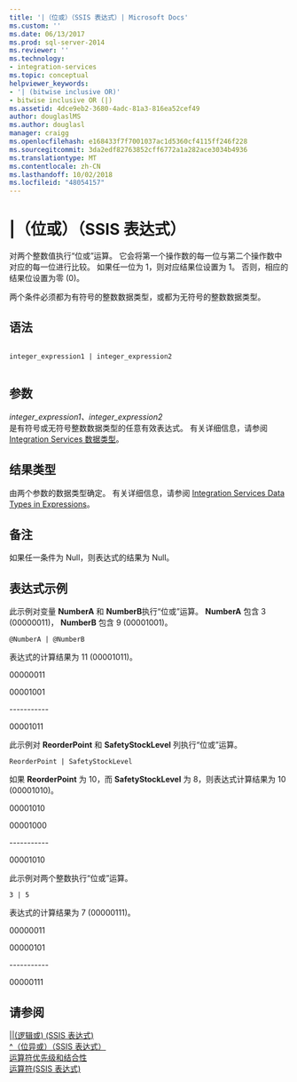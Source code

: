 ```yaml
---
title: '|（位或）（SSIS 表达式）| Microsoft Docs'
ms.custom: ''
ms.date: 06/13/2017
ms.prod: sql-server-2014
ms.reviewer: ''
ms.technology:
- integration-services
ms.topic: conceptual
helpviewer_keywords:
- '| (bitwise inclusive OR)'
- bitwise inclusive OR (|)
ms.assetid: 4dce9eb2-3680-4adc-81a3-816ea52cef49
author: douglaslMS
ms.author: douglasl
manager: craigg
ms.openlocfilehash: e168433f7f7001037ac1d5360cf4115ff246f228
ms.sourcegitcommit: 3da2edf82763852cff6772a1a282ace3034b4936
ms.translationtype: MT
ms.contentlocale: zh-CN
ms.lasthandoff: 10/02/2018
ms.locfileid: "48054157"
---
```

# <a name="-bitwise-inclusive-or-ssis-expression"></a>|（位或）（SSIS 表达式）
  对两个整数值执行“位或”运算。 它会将第一个操作数的每一位与第二个操作数中对应的每一位进行比较。 如果任一位为 1，则对应结果位设置为 1。 否则，相应的结果位设置为零 (0)。  
  
 两个条件必须都为有符号的整数数据类型，或都为无符号的整数数据类型。  
  
## <a name="syntax"></a>语法  
  
```  
  
integer_expression1 | integer_expression2  
  
```  
  
## <a name="arguments"></a>参数  
 *integer_expression1、integer_expression2*  
 是有符号或无符号整数数据类型的任意有效表达式。 有关详细信息，请参阅 [Integration Services 数据类型](../data-flow/integration-services-data-types.md)。  
  
## <a name="result-types"></a>结果类型  
 由两个参数的数据类型确定。 有关详细信息，请参阅 [Integration Services Data Types in Expressions](integration-services-data-types-in-expressions.md)。  
  
## <a name="remarks"></a>备注  
 如果任一条件为 Null，则表达式的结果为 Null。  
  
## <a name="expression-examples"></a>表达式示例  
 此示例对变量 **NumberA** 和 **NumberB**执行“位或”运算。 **NumberA** 包含 3 (00000011)， **NumberB** 包含 9 (00001001)。  
  
```  
@NumberA | @NumberB  
```  
  
 表达式的计算结果为 11 (00001011)。  
  
 00000011  
  
 00001001  
  
 ----------\-  
  
 00001011  
  
 此示例对 **ReorderPoint** 和 **SafetyStockLevel** 列执行“位或”运算。  
  
```  
ReorderPoint | SafetyStockLevel  
```  
  
 如果 **ReorderPoint** 为 10，而 **SafetyStockLevel** 为 8，则表达式计算结果为 10 (00001010)。  
  
 00001010  
  
 00001000  
  
 ----------\-  
  
 00001010  
  
 此示例对两个整数执行“位或”运算。  
  
```  
3 | 5   
```  
  
 表达式的计算结果为 7 (00000111)。  
  
 00000011  
  
 00000101  
  
 ----------\-  
  
 00000111  
  
## <a name="see-also"></a>请参阅  
 [&#124;&#124;&#40;逻辑或&#41; &#40;SSIS 表达式&#41;](logical-or-ssis-expression.md)   
 [^（位异或）（SSIS 表达式）](bitwise-exclusive-or-ssis-expression.md)   
 [运算符优先级和结合性](operator-precedence-and-associativity.md)   
 [运算符&#40;SSIS 表达式&#41;](operators-ssis-expression.md)  
  
  
